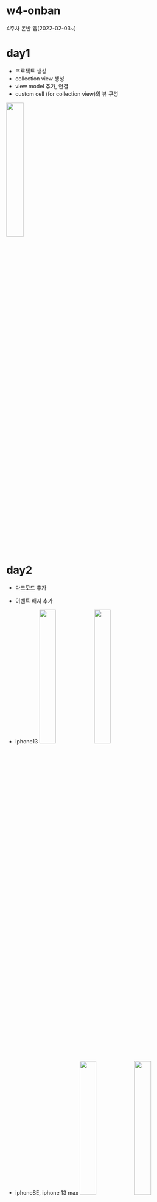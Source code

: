 # w4-onban
4주차 온반 앱(2022-02-03~)

# day1
- 프로젝트 생성
- collection view 생성
- view model 추가, 연결
- custom cell (for collection view)의 뷰 구성
<image src="https://images.velog.io/images/lauren-c/post/37236c7e-92d1-4474-9b38-0f786727f239/image.png" width=30%>


# day2
- 다크모드 추가
- 이벤트 배지 추가
- iphone13
<image src="https://user-images.githubusercontent.com/95681572/152483444-550f6461-d9b8-4fea-bb1c-eb39abb76461.png" width=30%><image src="https://user-images.githubusercontent.com/95681572/152483405-bef38e3d-a598-4e95-bd06-43255694b248.png" width=30%>

- iphoneSE, iphone 13 max
<image src="https://user-images.githubusercontent.com/95681572/152483539-b9bc5407-cd50-49b3-9072-13875078b1dc.png" width=30%><image src="https://user-images.githubusercontent.com/95681572/152483181-055806bb-7294-4b6e-9228-255aa807bf1c.png" width=30%>

# day3
- Toaster 이용하여 아이템 클릭시 타이틀 메뉴와 최종 가격 정보 표시
- local json 파일 대신 네트워크 요청을 통해 item list 가져오도록 수정
- caches directory에 이미지 파일 저장
<image src="https://user-images.githubusercontent.com/95681572/152725704-6772a6d9-6393-4f14-9ba7-3fd9c4b9d762.png" width=30%>
